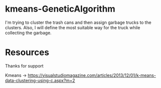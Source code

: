 # kmeans-GeneticAlgorithm
I'm trying to cluster the trash cans and then assign garbage trucks to the clusters. Also, I will define the most suitable way for the truck while collecting the garbage.







# Resources
Thanks for support

Kmeans -> https://visualstudiomagazine.com/articles/2013/12/01/k-means-data-clustering-using-c.aspx?m=2
